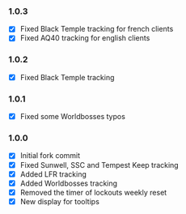 ### 1.0.3
- [x] Fixed Black Temple tracking for french clients
- [x] Fixed AQ40 tracking for english clients

### 1.0.2
- [x] Fixed Black Temple tracking

### 1.0.1
- [x] Fixed some Worldbosses typos

### 1.0.0
- [x] Initial fork commit
- [x] Fixed Sunwell, SSC and Tempest Keep tracking
- [x] Added LFR tracking
- [x] Added Worldbosses tracking
- [x] Removed the timer of lockouts weekly reset
- [x] New display for tooltips
